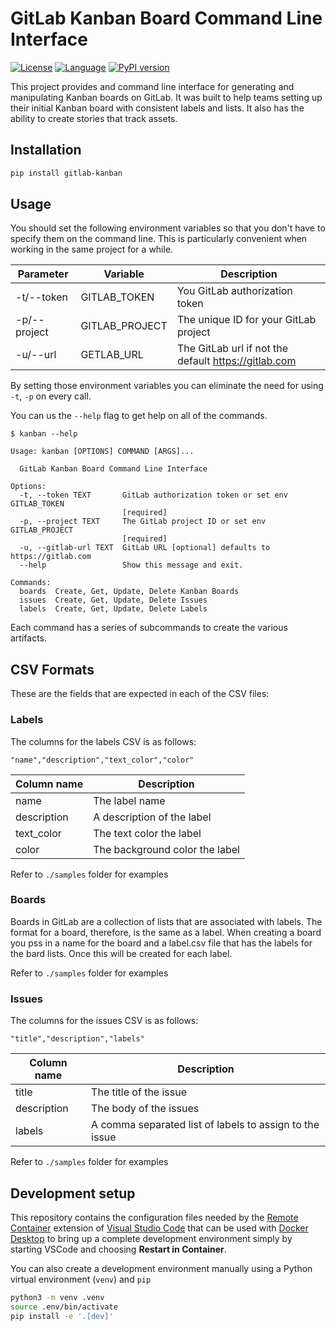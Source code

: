 # GitLab Kanban Board Command Line Interface

[![License](https://img.shields.io/badge/License-Apache_2.0-blue.svg)](https://opensource.org/licenses/Apache-2.0)
[![Language](https://img.shields.io/badge/Language-Python_3.9-blue.svg)](https://python.org/)
[![PyPI version](https://badge.fury.io/py/gitlab-kanban.svg)](https://badge.fury.io/py/gitlab-kanban)

This project provides and command line interface for generating and manipulating Kanban boards on GitLab. It was built to help teams setting up their initial Kanban board with consistent labels and lists. It also has the ability to create stories that track assets.

## Installation

```bash
pip install gitlab-kanban
```

## Usage

You should set the following environment variables so that you don't have to specify them on the command line. This is particularly convenient when working in the same project for a while.


| Parameter| Variable | Description |
|-------|----------|-------------|
| -t/--token | GITLAB_TOKEN | You GitLab authorization token |
| -p/--project | GITLAB_PROJECT | The unique ID for your GitLab project |
| -u/--url | GETLAB_URL | The GitLab url if not the default https://gitlab.com |

By setting those environment variables you can eliminate the need for using `-t`, `-p` on every call.

You can us the `--help` flag to get help on all of the commands.

```text
$ kanban --help

Usage: kanban [OPTIONS] COMMAND [ARGS]...

  GitLab Kanban Board Command Line Interface

Options:
  -t, --token TEXT       GitLab authorization token or set env GITLAB_TOKEN
                         [required]
  -p, --project TEXT     The GitLab project ID or set env GITLAB_PROJECT
                         [required]
  -u, --gitlab-url TEXT  GitLab URL [optional] defaults to https://gitlab.com
  --help                 Show this message and exit.

Commands:
  boards  Create, Get, Update, Delete Kanban Boards
  issues  Create, Get, Update, Delete Issues
  labels  Create, Get, Update, Delete Labels
```

Each command has a series of subcommands to create the various artifacts.

## CSV Formats

These are the fields that are expected in each of the CSV files:

### Labels

The columns for the labels CSV is as follows:

```
"name","description","text_color","color"
```

| Column name | Description |
|-------------|-------------|
| name        | The label name |
| description | A description of the label |
| text_color  | The text color the label |
| color       | The background color the label |

Refer to `./samples` folder for examples

### Boards

Boards in GitLab are a collection of lists that are associated with labels. The format for a board, therefore, is the same as a label. When creating a board you pss in a name for the board and a label.csv file that has the labels for the bard lists. Once this will be created for each label.

Refer to `./samples` folder for examples

### Issues

The columns for the issues CSV is as follows:

```
"title","description","labels"
```

| Column name | Description |
|-------------|-------------|
| title       | The title of the issue |
| description | The body of the issues |
| labels      | A comma separated list of labels to assign to the issue |

Refer to `./samples` folder for examples

## Development setup

This repository contains the configuration files needed by the [Remote Container](https://marketplace.visualstudio.com/items?itemName=ms-vscode-remote.remote-containers) extension of [Visual Studio Code](https://code.visualstudio.com/) that can be used with [Docker Desktop](https://www.docker.com/products/docker-desktop) to bring up a complete development environment simply by starting VSCode and choosing **Restart in Container**.  

You can also create a development environment manually using a Python virtual environment (`venv`) and `pip` 

```bash
python3 -m venv .venv
source .env/bin/activate
pip install -e '.[dev]'
```
